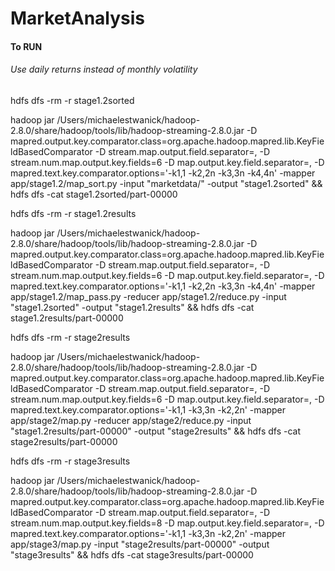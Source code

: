 # MarketAnalysis

#### To RUN
###### Use daily returns instead of monthly volatility

hdfs dfs -rm -r stage1.2sorted

hadoop jar /Users/michaelestwanick/hadoop-2.8.0/share/hadoop/tools/lib/hadoop-streaming-2.8.0.jar -D mapred.output.key.comparator.class=org.apache.hadoop.mapred.lib.KeyFieldBasedComparator -D stream.map.output.field.separator=, -D stream.num.map.output.key.fields=6  -D map.output.key.field.separator=, -D mapred.text.key.comparator.options='-k1,1 -k2,2n -k3,3n -k4,4n' -mapper app/stage1.2/map_sort.py -input "marketdata/" -output "stage1.2sorted" && hdfs dfs -cat stage1.2sorted/part-00000


hdfs dfs -rm -r stage1.2results

hadoop jar /Users/michaelestwanick/hadoop-2.8.0/share/hadoop/tools/lib/hadoop-streaming-2.8.0.jar -D mapred.output.key.comparator.class=org.apache.hadoop.mapred.lib.KeyFieldBasedComparator -D stream.map.output.field.separator=, -D stream.num.map.output.key.fields=6  -D map.output.key.field.separator=, -D mapred.text.key.comparator.options='-k1,1 -k2,2n -k3,3n -k4,4n' -mapper app/stage1.2/map_pass.py -reducer app/stage1.2/reduce.py  -input "stage1.2sorted" -output "stage1.2results" && hdfs dfs -cat stage1.2results/part-00000

hdfs dfs -rm -r stage2results

hadoop jar /Users/michaelestwanick/hadoop-2.8.0/share/hadoop/tools/lib/hadoop-streaming-2.8.0.jar -D mapred.output.key.comparator.class=org.apache.hadoop.mapred.lib.KeyFieldBasedComparator -D stream.map.output.field.separator=, -D stream.num.map.output.key.fields=6  -D map.output.key.field.separator=, -D mapred.text.key.comparator.options='-k1,1 -k3,3n -k2,2n' -mapper app/stage2/map.py  -reducer app/stage2/reduce.py -input "stage1.2results/part-00000" -output "stage2results" && hdfs dfs -cat stage2results/part-00000

hdfs dfs -rm -r stage3results

hadoop jar /Users/michaelestwanick/hadoop-2.8.0/share/hadoop/tools/lib/hadoop-streaming-2.8.0.jar -D mapred.output.key.comparator.class=org.apache.hadoop.mapred.lib.KeyFieldBasedComparator -D stream.map.output.field.separator=, -D stream.num.map.output.key.fields=8  -D map.output.key.field.separator=, -D mapred.text.key.comparator.options='-k1,1 -k3,3n -k2,2n' -mapper app/stage3/map.py -input "stage2results/part-00000" -output "stage3results" && hdfs dfs -cat stage3results/part-00000












































